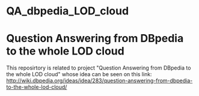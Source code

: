 # QA_dbpedia_LOD_cloud

Question Answering from DBpedia to the whole LOD cloud
=======================================================

This reposirtory is related to project "Question Answering from DBpedia to the whole LOD cloud" whose idea can be seen on this link: http://wiki.dbpedia.org/ideas/idea/283/question-answering-from-dbpedia-to-the-whole-lod-cloud/

